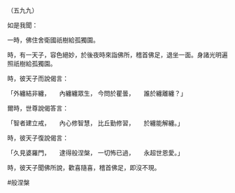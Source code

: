 （五九九）

如是我聞：

一時，佛住舍衛國祇樹給孤獨園。

時，有一天子，容色絕妙，於後夜時來詣佛所，稽首佛足，退坐一面。身諸光明遍照祇樹給孤獨園。

時，彼天子而說偈言：

「外纏結非纏，　　內纏纏眾生，
今問於瞿曇，　　誰於纏離纏？」

爾時，世尊說偈答言：

「智者建立戒，　　內心修智慧，
比丘勤修習，　　於纏能解纏。」

時，彼天子復說偈言：

「久見婆羅門，　　逮得般涅槃，
一切怖已過，　　永超世恩愛。」

時，彼天子聞佛所說，歡喜隨喜，稽首佛足，即沒不現。



#般涅槃
